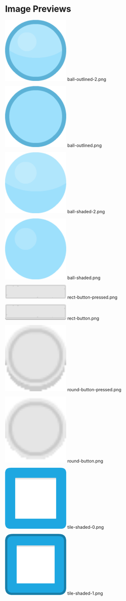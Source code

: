# Image Previews

<img src="ball-outlined-2.png" width="200" /> ball-outlined-2.png<br>

<img src="ball-outlined.png" width="200" /> ball-outlined.png<br>

<img src="ball-shaded-2.png" width="200" /> ball-shaded-2.png<br>

<img src="ball-shaded.png" width="200" /> ball-shaded.png<br>

<img src="rect-button-pressed.png" width="200" /> rect-button-pressed.png<br>

<img src="rect-button.png" width="200" /> rect-button.png<br>

<img src="round-button-pressed.png" width="200" /> round-button-pressed.png<br>

<img src="round-button.png" width="200" /> round-button.png<br>

<img src="tile-shaded-0.png" width="200" /> tile-shaded-0.png<br>

<img src="tile-shaded-1.png" width="200" /> tile-shaded-1.png<br>

